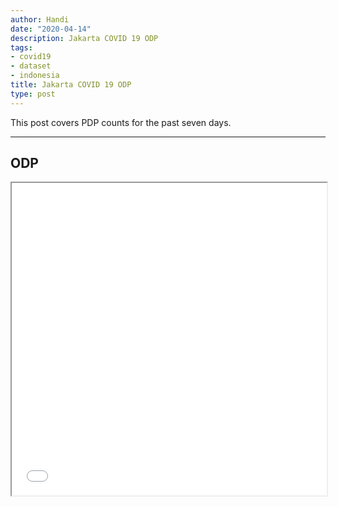 ```yaml
---
author: Handi
date: "2020-04-14"
description: Jakarta COVID 19 ODP
tags:
- covid19
- dataset
- indonesia
title: Jakarta COVID 19 ODP
type: post
---
```


This post covers PDP counts for the past seven days.
<!--more-->
---

## ODP
<iframe seamless src="/leafmap/leafMapODP.html" width="100%" height="500"></iframe>